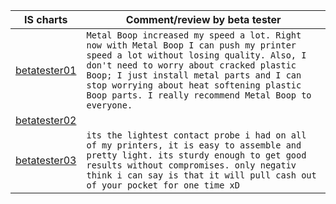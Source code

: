 IS charts | Comment/review by beta tester
----------|---------
[betatester01](./betatester01) | `Metal Boop increased my speed a lot. Right now with Metal Boop I can push my printer speed a lot without losing quality. Also, I don't need to worry about cracked plastic Boop; I just install metal parts and I can stop worrying about heat softening plastic Boop parts. I really recommend Metal Boop to everyone.`
[betatester02](./betatester02) | 
[betatester03](./betatester03) | `its the lightest contact probe i had on all of my printers, it is easy to assemble and pretty light. its sturdy enough to get good results without compromises. only negativ think i can say is that it will pull cash out of your pocket for one time xD`
